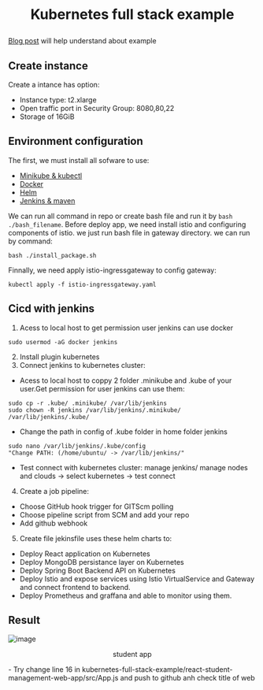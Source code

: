 # <p align="center"> Kubernetes full stack example </p>

[Blog post](https://nirajsonawane.github.io/2020/04/25/Deploy-React-Spring-Boot-MongoDB-Fullstack-application-on-Kubernetes/) will help understand about example
## Create instance
Create a intance has option:
- Instance type: t2.xlarge
- Open traffic port in Security Group: 8080,80,22
- Storage of 16GiB
## Environment configuration
The first, we must install all sofware to use:
- [Minikube & kubectl](https://github.com/huyn29/install_repo/blob/master/minikube_kubectl.sh)
- [Docker](https://github.com/huyn29/install_repo/blob/master/docker.sh)
- [Helm](https://github.com/huyn29/install_repo/blob/master/helm.sh)
- [Jenkins & maven](https://github.com/huyn29/install_repo/blob/master/jenkins.sh)

We can run all command in repo or create bash file and run it by `bash ./bash_filename`.
Before deploy app, we need install istio and configuring components of istio. we just run bash file in gateway directory. we can run by command:
```
bash ./install_package.sh
```
Finnally, we need apply istio-ingressgateway to config gateway:
```
kubectl apply -f istio-ingressgateway.yaml
```
## Cicd with jenkins
1. Acess to local host to get permission user jenkins can use docker
```
sudo usermod -aG docker jenkins
```
2. Install plugin kubernetes
3. Connect jenkins to kubernetes cluster: 
- Acess to local host to coppy 2 folder .minikube and .kube of your user.Get permission for user jenkins can use them:
```
sudo cp -r .kube/ .minikube/ /var/lib/jenkins
sudo chown -R jenkins /var/lib/jenkins/.minikube/ /var/lib/jenkins/.kube/ 
```
- Change the path in config of .kube folder in home folder jenkins
```
sudo nano /var/lib/jenkins/.kube/config
"Change PATH: (/home/ubuntu/ -> /var/lib/jenkins/"
```
- Test connect with kubernetes cluster: manage jenkins/ manage nodes and clouds -> select kubernetes -> test connect
4. Create a job pipeline:
- Choose GitHub hook trigger for GITScm polling
- Choose pipeline script from SCM and add your repo
- Add github webhook
5. Create file jekinsfile uses these helm charts to: 
- Deploy React application on Kubernetes
- Deploy MongoDB persistance layer on Kubernetes
- Deploy Spring Boot Backend API on Kubernetes
- Deploy Istio and expose services using Istio VirtualService and Gateway and connect frontend to backend.
- Deploy Prometheus and graffana and able to monitor using them.
## Result
![image](https://user-images.githubusercontent.com/99779691/180826662-ece02a0d-87d4-4052-a260-2664d08cdb6e.png)
<p align="center">student app</p>
- Try change line 16 in kubernetes-full-stack-example/react-student-management-web-app/src/App.js and push to github anh check title of web

